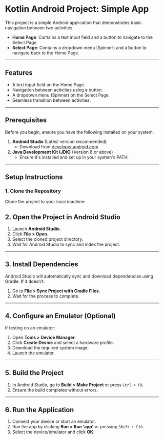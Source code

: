 # Kotlin Android Project: Simple App

This project is a simple Android application that demonstrates basic navigation between two activities:
- **Home Page**: Contains a text input field and a button to navigate to the Select Page.
- **Select Page**: Contains a dropdown menu (Spinner) and a button to navigate back to the Home Page.

---

## Features
- A text input field on the Home Page.
- Navigation between activities using a button.
- A dropdown menu (Spinner) on the Select Page.
- Seamless transition between activities.

---

## Prerequisites
Before you begin, ensure you have the following installed on your system:

1. **Android Studio** (Latest version recommended)
   - Download from [developer.android.com](https://developer.android.com/studio).
2. **Java Development Kit (JDK)** (Version 8 or above)
   - Ensure it's installed and set up in your system's PATH.

---

## Setup Instructions

### 1. Clone the Repository
Clone the project to your local machine:

## 2. Open the Project in Android Studio
1. Launch **Android Studio**.
2. Click **File > Open**.
3. Select the cloned project directory.
4. Wait for Android Studio to sync and index the project.

---

## 3. Install Dependencies
Android Studio will automatically sync and download dependencies using Gradle. If it doesn’t:
1. Go to **File > Sync Project with Gradle Files**.
2. Wait for the process to complete.

---

## 4. Configure an Emulator (Optional)
If testing on an emulator:
1. Open **Tools > Device Manager**.
2. Click **Create Device** and select a hardware profile.
3. Download the required system image.
4. Launch the emulator.

---

## 5. Build the Project
1. In Android Studio, go to **Build > Make Project** or press `Ctrl + F9`.
2. Ensure the build completes without errors.

---

## 6. Run the Application
1. Connect your device or start an emulator.
2. Run the app by clicking **Run > Run 'app'** or pressing `Shift + F10`.
3. Select the device/emulator and click **OK**.

